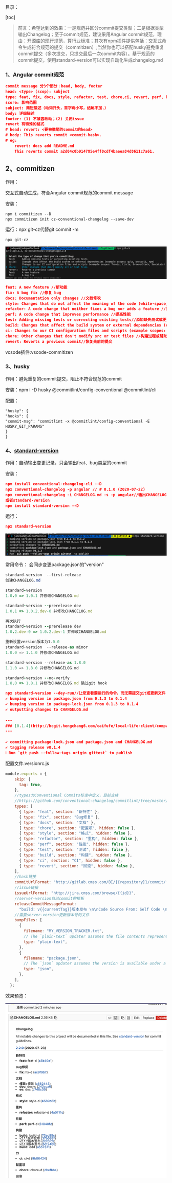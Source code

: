 目录：

[toc]

> 前言：希望达到的效果：一是规范并区分commit提交类型；二是根据类型输出Changelog；至于commit规范，建议采用Angular commit规范，理由：开源库的现行规范，算行业标准；其次有npm插件提供包括：交互式命令生成符合规范的提交（commitizen）;当然你也可以搭配husky避免重复commit提交（多次提交，只提交最后一次commit内容）。基于规范的commit提交，使用standard-version可以实现自动化生成changelog.md

### 1、Angular commit规范

```json
commit message 分3个部分：head, body, footer
head: <type> (scop): subject
type: feat, fix, docs, style, refactor, test, chore,ci, revert, perf, build
score: 影响范围
subject: 简短描述（动词开头，首字母小写，结尾不加.）
body: 详细描述
footer: (1) 不兼容改动；(2) 关闭issue
revert 有特殊的格式
# head: revert: <要被撤销的commit的head>
# body: This reverts commit <commit-hash>.
# eg:
	revert: docs add README.md
	This reverts commit a2d04c0b914785e4ff0cdf4baeea84d8611c7a61.

```

## 2、commitizen 

作用：

交互式自动生成，符合Angular commit规范的commit message

安装：

```
npm i commitizen --D 
npx commitizen init cz-conventional-changelog --save-dev
```
运行：npx git-cz代替git commit -m

```
npx git-cz
```

![image-20200723145004516](/static/gitlab-ci/image-20200723145004516.png)

```json
feat: A new feature //新功能
fix: A bug fix //修复 bug
docs: Documentation only changes //文档修改
style: Changes that do not affect the meaning of the code (white-space, formatting, missing semi-colons, etc) //格式（不影响代码运行的变动
refactor: A code change that neither fixes a bug nor adds a feature //重构
perf: A code change that improves performance //提高性能
test: Adding missing tests or correcting existing tests//添加缺失测试或更正现有测试
build: Changes that affect the build system or external dependencies (example scopes: gulp, broccoli, npm) //依赖的外部资源变化
ci: Changes to our CI configuration files and scripts (example scopes: Travis, Circle, BrowserStack, SauceLabs) //ci 文件变化
chore: Other changes that don't modify src or test files //构建过程或辅助工具的变动
revert: Reverts a previous commit//恢复先前的提交
```

vcsode插件:vscode-commitizen

### 3、husky

作用：避免重复的commit提交，阻止不符合规范的commit

安装：npm i -D husky @commitlint/config-conventional @commitlint/cli

配置：

```
"husky": {
"hooks": {
"commit-msg": "commitlint -x @commitlint/config-conventional -E HUSKY_GIT_PARAMS"
}
}
```

### 4、[standard-version](https://www.npmjs.com/package/standard-version)

作用：自动输出变更记录，只会输出feat、bug类型的commit

安装：

```json
npm install conventional-changelog-cli --D
npx conventional-changelog -p angular // # 0.1.0 (2020-07-22)
npx conventional-changelog -i CHANGELOG.md -s -p angular//输出CHANGELOG.md
或者standard-version
npm install standard-version --D
```

运行：

```json
npx standard-version
```

![图1](/static/gitlab-ci/image-20200723144131289.png)

常用命令： 会同步变更package.json的"version"

```css
standard-version  --first-release 
创建CHANGELOG.md 
```

```ruby
standard-version 
1.0.0 => 1.0.1 并修改CHANGELOG.md 
```

```ruby
standard-version --prerelease dev
1.0.1 => 1.0.2.dev-0 并修改CHANGELOG.md
```

```ruby
再次执行
standard-version --prerelease dev
1.0.2.dev-0 => 1.0.2.dev-1 并修改CHANGELOG.md
```

```dart
重新设置version版本为1.0.0
standard-version  --release-as minor
1.0.0 => 1.1.0 并修改CHANGELOG.md
```

```dart
standard-version --release-as 1.8.0
1.1.0 => 1.8.0 并修改CHANGELOG.md
```

```ruby
standard-version --no-verify
1.8.0 => 1.8.1 并修改CHANGELOG.md 跳过git hook
```

```json
npx standard-version --dey-run//让您查看要运行的命令，而无需提交git或更新文件
✔ bumping version in package.json from 0.1.3 to 0.1.4
✔ bumping version in package-lock.json from 0.1.3 to 0.1.4
✔ outputting changes to CHANGELOG.md

---
### [0.1.4](http://hcgit.hengchang6.com/caifufe/local-life-client/compare/v0.1.3...v0.1.4) (2020-07-23)//预览输出
---

✔ committing package-lock.json and package.json and CHANGELOG.md
✔ tagging release v0.1.4
ℹ Run `git push --follow-tags origin gittest` to publish
```

配置文件.versionrc.js

```js
module.exports = {
    skip: {
      tag: true,
    },
    //types为Conventional Commits标准中定义，目前支持
    //https://github.com/conventional-changelog/commitlint/tree/master/%40commitlint/config-conventional
    types: [
      { type: "feat", section: "新特性" },
      { type: "fix", section: "Bug修复" },
      { type: "docs", section: "文档" },
      { type: "chore", section: "配置项", hidden: false },
      { type: "style", section: "格式", hidden: false },
      { type: "refactor", section: "重构", hidden: false },
      { type: "perf", section: "性能", hidden: false },
      { type: "test", section: "测试", hidden: false },
      { type: "build", section: "构建", hidden: false },
      { type: "ci", section: "CI", hidden: false },
      { type: "revert", section: "回滚", hidden: false },
    ],
    //hash链接
    commitUrlFormat: "http://gitlab.cmss.com/BI/{{repository}}/commit/{{hash}}",
    //issue链接
    issueUrlFormat: "http://jira.cmss.com/browse/{{id}}",
    //server-version自动commit的模板
    releaseCommitMessageFormat:
      "build: v{{currentTag}}版本发布 \n\nCode Source From: Self Code \nDescription: \nJira: # \n市场项目编号（名称）：",
    //需要server-version更新版本号的文件
    bumpFiles: [
      {
        filename: "MY_VERSION_TRACKER.txt",
        // The `plain-text` updater assumes the file contents represents the version.
        type: "plain-text",
      },
      {
        filename: "package.json",
        // The `json` updater assumes the version is available under a `version` key in the provided JSON document.
        type: "json",
      },
    ],
  };
```

效果预览：

![image-20200723165902062](/static/gitlab-ci/image-20200723165902062.png)



